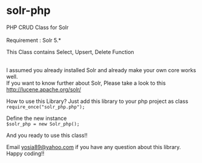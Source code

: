 # solr-php
PHP CRUD Class for Solr<br><br>
Requirement : Solr 5.*

This Class contains Select, Upsert, Delete Function<br><br>

I assumed you already installed Solr and already make your own core works well.<br>
If you want to know further about Solr,
Please take a look to this <a href="http://lucene.apache.org/solr/">http://lucene.apache.org/solr/</a> 

How to use this Library?
Just add this library to your php project as class<br>
<code>require_once("solr_php.php");</code>

Define the new instance<br>
<code>$solr_php = new Solr_php(); </code>

And you ready to use this class!!<br>

Email yosia89@yahoo.com if you have any question about this library.<br>
Happy coding!! 